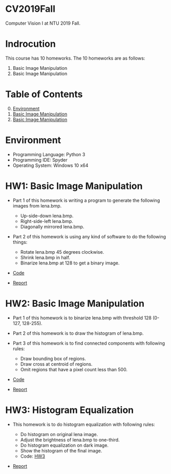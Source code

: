 # CV2019Fall
Computer Vision I at NTU 2019 Fall.

# Indrocution
This course has 10 homeworks. The 10 homeworks are as follows:
1. Basic Image Manipulation
2. Basic Image Manipulation

# Table of Contents
<!--ts-->
   0. [Environment](https://github.com/vincent0628/CV2019Fall/blob/master/README.md#environment)
   1. [Basic Image Manipulation](https://github.com/vincent0628/CV2019Fall/blob/master/README.md#hw1-basic-image-manipulation)
   2. [Basic Image Manipulation](https://github.com/vincent0628/CV2019Fall/blob/master/README.md#hw2-basic-image-manipulation)

<!--te-->
# Environment
* Programming Language: Python 3
* Programming IDE: Spyder
* Operating System: Windows 10 x64

# HW1: Basic Image Manipulation
* Part 1 of this homework is writing a program to generate the following images from lena.bmp.
   * Up-side-down lena.bmp.
   * Right-side-left lena.bmp.
   * Diagonally mirrored lena.bmp.
* Part 2 of this homework is using any kind of software to do the following things:
   * Rotate lena.bmp 45 degrees clockwise.
   * Shrink lena.bmp in half.
   * Binarize lena.bmp at 128 to get a binary image.

* [Code](https://github.com/vincent0628/CV2019Fall/blob/master/R08921005_HW1_ver1/R08921005_HW1_ver1.py)
* [Report](https://github.com/vincent0628/CV2019Fall/blob/master/R08921005_HW1_ver1/R08921005_HW1_ver1.pdf)

# HW2: Basic Image Manipulation
* Part 1 of this homework is to binarize lena.bmp with threshold 128 (0-127, 128-255).
   
* Part 2 of this homework is to draw the histogram of lena.bmp.

* Part 3 of this homework is to find connected components with following rules:
   * Draw bounding box of regions.
   * Draw cross at centroid of regions.
   * Omit regions that have a pixel count less than 500.

* [Code](https://github.com/vincent0628/CV2019Fall/blob/master/R08921005_HW2_ver1/R08921005_HW2_ver1.py)
* [Report](https://github.com/vincent0628/CV2019Fall/blob/master/R08921005_HW2_ver1/R08921005_HW2_ver1.pdf)

# HW3: Histogram Equalization
* This homework is to do histogram equalization with following rules:
   * Do histogram on original lena image.
   * Adjust the brightness of lena.bmp to one-third.
   * Do histogram equalization on dark image.
   * Show the histogram of the final image.
   * Code: [HW3](https://github.com/vincent0628/CV2019Fall/blob/master/R08921005_HW3_ver1/R08921005_HW3_ver1.pdf)
   
* [Report](https://github.com/vincent0628/CV2019Fall/blob/master/R08921005_HW3_ver1/R08921005_HW3_ver1.pdf)
